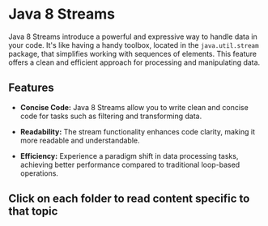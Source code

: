 # Java 8 Streams

Java 8 Streams introduce a powerful and expressive way to handle data in your code. It's like having a handy toolbox, located in the `java.util.stream` package, that simplifies working with sequences of elements. This feature offers a clean and efficient approach for processing and manipulating data.

## Features

- **Concise Code:** Java 8 Streams allow you to write clean and concise code for tasks such as filtering and transforming data.
  
- **Readability:** The stream functionality enhances code clarity, making it more readable and understandable.

- **Efficiency:** Experience a paradigm shift in data processing tasks, achieving better performance compared to traditional loop-based operations.

## Click on each folder to read content specific to that topic

